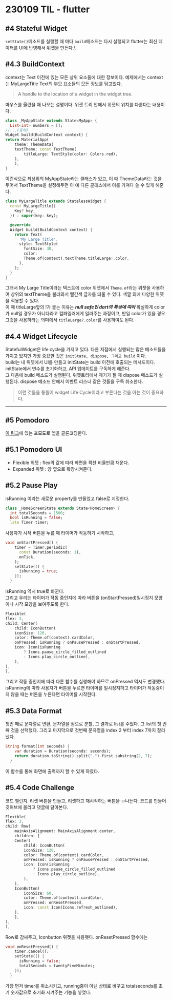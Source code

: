
# 230109 TIL - flutter

## #4 Stateful Widget

`setState()`메소드를 실행할 때 마다 `build`메소드는 다시 실행되고 flutter는 최신 데이터를 UI에 반영해서 위젯을 만든다.\

## #4.3 BuildContext

context는 Text 이전에 있는 모든 상위 요소들에 대한 정보이다. 예제에서는 context는 MyLargeTitle Text의 부모 요소들의 모든 정보를 담고있다.
> A handle to the location of a widget in the widget tree.

마우스를 올렸을 때 나오는 설명이다. 위젯 트리 안에서 위젯의 위치를 다룬다는 내용이다.
```dart
class _MyAppState extends State<MyApp> {
  List<int> numbers = [];
//...(중략)
Widget build(BuildContext context) {
return MaterialApp(
    theme: ThemeData(
    textTheme: const TextTheme(
        titleLarge: TextStyle(color: Colors.red),
    ),
    ),
}
```
이런식으로 최상위의 MyAppState라는 클래스가 있고, 이 때 ThemeData라는 것을 두어서 TextTheme을 설정해두면 아 예 다른 클래스에서 이를 가져다 쓸 수 있게 해준다.

```dart
class MyLargeTitle extends StatelessWidget {
  const MyLargeTitle({
    Key? key,
  }) : super(key: key);

  @override
  Widget build(BuildContext context) {
    return Text(
      'My Large Title',
      style: TextStyle(
        fontSize: 30,
        color: 
        Theme.of(context).textTheme.titleLarge!.color,
      ),
    );
  }
}
```
그래서 My Large Title이라는 텍스트에 color 위젯에서 `Theme.of`라는 위젯을 사용하여 상위의 textTheme을 불러와서 빨간색 글자를 띄울 수 있다. 색깔 외에 다양한 위젯을 적용할 수 있다.\
이 때 titleLarge앞의 !가 붙는 이유는 ***null safe인 dart의 특성에 따라*** 확실하게 color가 null일 경우가 아니다라고 컴파일러에게 일러주는 과정이고, 만일 color가 있을 경우 그것을 사용하라는 의미에서 `titleLarge?.color`를 사용하여도 된다.

## #4.4 Widget Lifecycle

StatefulWidget은 life cycle을 가지고 있다. 다른 지점에서 실행되는 많은 메소드들을 가지고 있지만 가장 중요한 것은 `initState, dispose, 그리고 build` 이다.\
build는 내 위젯에서 UI를 만들고 initState는 build 이전에 호출되는 메서드이다.\
initState에서 변수를 초기화하고, API 업데이트를 구독하게 해준다.\
그 다음에 build 메소드가 실행된다. 위젯트리에서 제거가 될 때 dispose 메소드가 실행된다. dispose 메소드 안에서 이벤트 리스너 같은 것들을 구독 취소한다. 
> 이런 것들을 통틀어 widget Life Cycle이라고 부른다는 것을 아는 것이 중요하다.
---

## #5 Pomodoro

[이 링크](https://www.behance.net/gallery/98918603/POMO-UIKIT?tracking_source=search_projects%7Cpomodoro+ios)에 있는 포모도로 앱을 클론코딩한다.

## #5.1 Pomodoro UI

* Flexible 위젯 : flex의 값에 따라 화면을 꽉찬 비율만큼 채운다.
* Expanded 위젯 : 양 옆으로 확장시켜준다.

## #5.2 Pause Play

isRunning 이라는 새로운 property를 만들었고 false로 지정한다.
```dart
class _HomeScreenState extends State<HomeScreen> {
  int totalSeconds = 1500;
  bool isRunning = false;
  late Timer timer;
```
사용자가 시작 버튼을 누를 때 타이머가 작동하기 시작하고,
```dart
void onStartPressed() {
    timer = Timer.periodic(
      const Duration(seconds: 1),
      onTick,
    );
    setState(() {
      isRunning = true;
    });
  }
```
isRunning 역시 true로 바뀐다.\
그리고 우리는 타이머가 작동 중인지에 따라 버튼을 (onStartPressed)일시정지 모양이나 시작 모양을 보여주도록 한다.
```dart
Flexible(
flex: 3,
child: Center(
    child: IconButton(
    iconSize: 120,
    color: Theme.of(context).cardColor,
    onPressed: isRunning ? onPausePressed : onStartPressed,
    icon: Icon(isRunning
        ? Icons.pause_circle_filled_outlined
        : Icons.play_circle_outline),
    ),
),
),
```
그리고 작동 중인지에 따라 다른 함수를 실행해야 하므로 onPressed 역시도 변경했다. isRunning에 따라 사용자가 버튼을 누르면 타이머를 일시정지하고 타이머가 작동중이지 않을 때는 버튼을 누른다면 타이머를 시작한다. 

## #5.3 Data Format

첫번 째로 문자열로 변환, 문자열을 점으로 분할, 그 결과로 list를 주었다. 그 list의 첫 번째 것을 선택했다. 그리고 마지막으로 첫번째 문자열을 index 2 부터 index 7까지 잘라냈다. 

```dart
String format(int seconds) {
    var duration = Duration(seconds: seconds);
    return duration.toString().split(".").first.substring(2, 7);
  }
  ```
  이 함수를 통해 화면에 출력까지 할 수 있게 하였다.

## #5.4 Code Challenge

코드 챌린지. 리셋 버튼을 만들고, 리셋하고 재시작하는 버튼을 ㅁ나든다. 코드를 만들어 깃허브에 올리고 댓글에 달아본다.
```dart
Flexible(
flex: 3,
child: Row(
    mainAxisAlignment: MainAxisAlignment.center,
    children: [
    Center(
        child: IconButton(
        iconSize: 120,
        color: Theme.of(context).cardColor,
        onPressed: isRunning ? onPausePressed : onStartPressed,
        icon: Icon(isRunning
            ? Icons.pause_circle_filled_outlined
            : Icons.play_circle_outline),
        ),
    ),
    IconButton(
        iconSize: 60,
        color: Theme.of(context).cardColor,
        onPressed: onResetPressed,
        icon: const Icon(Icons.refresh_outlined),
    ),
    ],
),
),
```
Row로 감싸주고, Iconbutton 위젯을 사용햇다. onResetPressed 함수에는 
```dart
void onResetPressed() {
    timer.cancel();
    setState(() {
      isRunning = false;
      totalSeconds = twentyFiveMinutes;
    });
  }
```
가장 먼저 timer를 취소시키고, running중이 아닌 상태로 바꾸고 totalseconds를 초기 숫자값으로 초기화 시켜주는 기능을 넣었다.